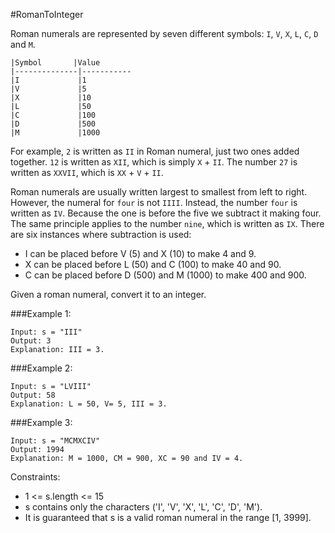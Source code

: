 #RomanToInteger

Roman numerals are represented by seven different symbols: `I`, `V`, `X`, `L`, `C`, `D` and `M`.

```
|Symbol       |Value
|--------------|-----------
|I             |1
|V             |5
|X             |10
|L             |50
|C             |100
|D             |500
|M             |1000
```
For example, `2` is written as `II` in Roman numeral, just two ones added together. `12` is written as `XII`, which is simply `X` + `II`. The number `27` is written as `XXVII`, which is `XX` + `V` + `II`.

Roman numerals are usually written largest to smallest from left to right. However, the numeral for `four` is not `IIII`. Instead, the number `four` is written as `IV`. Because the one is before the five we subtract it making four. The same principle applies to the number `nine`, which is written as `IX`. There are six instances where subtraction is used:

* I can be placed before V (5) and X (10) to make 4 and 9.
* X can be placed before L (50) and C (100) to make 40 and 90.
* C can be placed before D (500) and M (1000) to make 400 and 900.

Given a roman numeral, convert it to an integer.

###Example 1:
```
Input: s = "III"
Output: 3
Explanation: III = 3.
```
###Example 2:
```
Input: s = "LVIII"
Output: 58
Explanation: L = 50, V= 5, III = 3.
```
###Example 3:
```
Input: s = "MCMXCIV"
Output: 1994
Explanation: M = 1000, CM = 900, XC = 90 and IV = 4.
```

Constraints:

* 1 <= s.length <= 15
* s contains only the characters ('I', 'V', 'X', 'L', 'C', 'D', 'M').
* It is guaranteed that s is a valid roman numeral in the range [1, 3999].